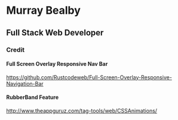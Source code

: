 # Murray Bealby
         
## Full Stack Web Developer

### Credit

#### Full Screen Overlay Responsive Nav Bar
https://github.com/Rustcodeweb/Full-Screen-Overlay-Responsive-Navigation-Bar

#### RubberBand Feature
http://www.theappguruz.com/tag-tools/web/CSSAnimations/